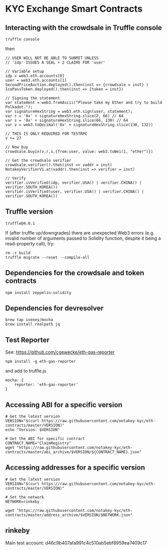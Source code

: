 # KYC Exchange Smart Contracts

## Interacting with the crowdsale in Truffle console

    truffle console

then

    // USER WILL NOT BE ABLE TO SUBMIT UNLESS
    // 'idp' ISSUES A SEAL + 2 CLAIMS FOR 'user'

    // Variable setup
    idp = web3.eth.accounts[0]
    user = web3.eth.accounts[1]
    SecondPriceAuction.deployed().then(inst => {crowdsale = inst} )
    IcoPassToken.deployed().then(inst => {token = inst})

    // Signing the statement
    var statement = web3.fromAscii("Please take my Ether and try to build Polkadot.");
    var signatureHexString = web3.eth.sign(user, statement);
    var r = '0x' + signatureHexString.slice(2, 66) // 64
    var s = '0x' + signatureHexString.slice(66, 130) // 64
    var v = web3.toDecimal('0x' + signatureHexString.slice(130, 132)) 
    
    // THIS IS ONLY REQUIRED FOR TESTRPC
    v += 27 
    
    // Now buy
    crowdsale.buyin(v,r,s,{from:user, value: web3.toWei(1, "ether")})

    // Get the crowdsale verifier
    crowdsale.verifier().then(inst => vaddr = inst)
    NotakeyVerifierV1.at(vaddr).then(inst => verifier = inst)

    // Verify
    verifier.isVerified(idp, verifier.USA() | verifier.CHINA() | verifier.SOUTH_KOREA()) 
    verifier.isVerified(user, verifier.USA() | verifier.CHINA() | verifier.SOUTH_KOREA()) 


## Truffle version

    truffle@4.0.1

If (after truffle up/downgrades) there are unexpected Web3 errors (e.g.
invalid number of arguments passed to Solidity function, despite it being
a read-property call), try:

    rm -r build
    truffle migrate --reset --compile-all

## Dependencies for the crowdsale and token contracts

    npm install zeppelin-solidity

## Dependencies for devresolver

    brew tap iveney/mocha
    brew install realpath jq

## Test Reporter

See: https://github.com/cgewecke/eth-gas-reporter

    npm install -g eth-gas-reporter

and add to truffle.js

    mocha: {
        reporter: 'eth-gas-reporter'
    }

## Accessing ABI for a specific version

    # Get the latest version
    VERSION="$(curl https://raw.githubusercontent.com/notakey-kyc/eth-contracts/master/VERSION)"
    echo "Version: $VERSION"

    # Get the ABI for specific contract
    CONTRACT_NAME="ClaimRegistry"
    wget "https://raw.githubusercontent.com/notakey-kyc/eth-contracts/master/abi_archive/$VERSION/${CONTRACT_NAME}.json"

## Accessing addresses for a specific version

    # Get the latest version
    VERSION="$(curl https://raw.githubusercontent.com/notakey-kyc/eth-contracts/master/VERSION)"

    # Set the network
    NETWORK=rinkeby

    wget "https://raw.githubusercontent.com/notakey-kyc/eth-contracts/master/address_archive/$VERSION/$NETWORK.json"

## rinkeby

Main test account: d46c9b407afa991c4c510ab5ebf8959ea7409c17
